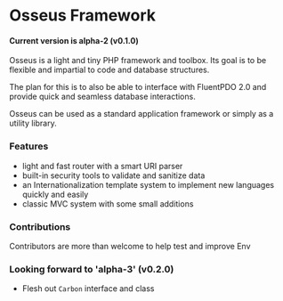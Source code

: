 # Osseus Framework

#### Current version is alpha-2 (v0.1.0)

Osseus is a light and tiny PHP framework and toolbox. Its goal is to be flexible and impartial to code and database structures.

The plan for this is to also be able to interface with FluentPDO 2.0 and provide quick and seamless database interactions.

Osseus can be used as a standard application framework or simply as a utility library.

### Features

- light and fast router with a smart URI parser
- built-in security tools to validate and sanitize data
- an Internationalization template system to implement new languages quickly and easily
- classic MVC system with some small additions

### Contributions
Contributors are more than welcome to help test and improve Env

### Looking forward to 'alpha-3' (v0.2.0)
- Flesh out `Carbon` interface and class
